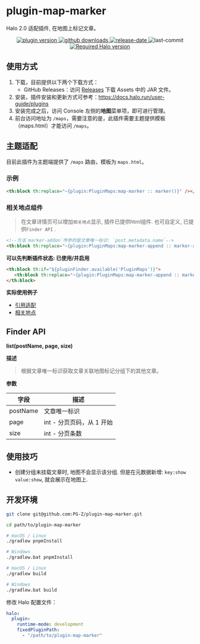 # plugin-map-marker

Halo 2.0 适配插件, 在地图上标记文章。

<p align="center">
    <a href="/">
        <img src="https://img.shields.io/github/v/release/PG-Z/plugin-map-marker?color=F38181&amp;label=version&amp;logo=v&amp;logoColor=F38181&amp;style=for-the-badge" referrerpolicy="no-referrer" alt="plugin version" />
    </a>
    <a href="/">
        <img src="https://img.shields.io/github/downloads/PG-Z/plugin-map-marker/total?color=FCE38A&amp;logo=github&amp;logoColor=FCE38A&amp;style=for-the-badge" referrerpolicy="no-referrer" alt="github downloads" />
    </a>
    <a href="/">
        <img src="https://img.shields.io/github/release-date/PG-Z/plugin-map-marker?color=95E1D3&amp;label=release date&amp;logo=puppet&amp;logoColor=95E1D3&amp;style=for-the-badge" referrerpolicy="no-referrer" alt="release-date" />
    </a>
    <img src="https://img.shields.io/github/last-commit/PG-Z/plugin-map-marker?style=for-the-badge&amp;logo=lospec&amp;logoColor=a6d189" referrerpolicy="no-referrer" alt="last-commit" />
    <a href="/"><img src="https://img.shields.io/badge/halo-%3E=2.14.0-8caaee?style=for-the-badge&amp;logo=hexo&amp;logoColor=8caaee" referrerpolicy="no-referrer" alt="Required Halo version" /></a>
</p>

## 使用方式

1. 下载，目前提供以下两个下载方式：
    - GitHub Releases：访问 [Releases](https://github.com/PG-Z/plugin-map-marker/releases) 下载 Assets 中的 JAR 文件。
2. 安装，插件安装和更新方式可参考：<https://docs.halo.run/user-guide/plugins>
3. 安装完成之后，访问 Console 左侧的**地图**菜单项，即可进行管理。
4. 前台访问地址为 `/maps`，需要注意的是，此插件需要主题提供模板（maps.html）才能访问 `/maps`。

## 主题适配

目前此插件为主题端提供了 `/maps` 路由，模板为 `maps.html`。

### 示例

```html
<th:block th:replace="~{plugin:PluginMaps:map-marker :: marker()}" /></th:block>
```

### 相关地点组件

> 在文章详情页可以增加`相关地点`显示, 插件已提供html组件. 也可自定义, 已提供`Finder API` .

```html
<!--方法`marker-addon`传参的是文章唯一标识: `post.metadata.name`-->
<th:block th:replace="~{plugin:PluginMaps:map-marker-append :: marker-addon(${post.metadata.name})}" />
```

**可以先判断插件状态: 已使用/并启用**
```html
<th:block th:if="${pluginFinder.available('PluginMaps')}">
   <th:block th:replace="~{plugin:PluginMaps:map-marker-append :: marker-addon(${post.metadata.name})}" />
</th:block>
```

**实际使用例子**
- [引用适配](https://github.com/PG-Z/Summer-Cat/blob/main/templates/maps.html)
- [相关地点](https://github.com/PG-Z/Summer-Cat/blob/main/templates/post.html)

## Finder API

**list(postName, page, size)**

**描述**
> 根据文章唯一标识获取文章关联地图标记分组下的其他文章。

**参数**

| 字段  |  描述 |
| ------------ | ------------ |
| postName  | 文章唯一标识  |
| page | int - 分页页码，从 1 开始 |
| size | int - 分页条数  |

## 使用技巧

- 创建分组未挂载文章时, 地图不会显示该分组. 但是在元数据新增: `key:show value:show`, 就会展示在地图上.

## 开发环境

```bash
git clone git@github.com:PG-Z/plugin-map-marker.git
```

```bash
cd path/to/plugin-map-marker
```

```bash
# macOS / Linux
./gradlew pnpmInstall

# Windows
./gradlew.bat pnpmInstall
```

```bash
# macOS / Linux
./gradlew build

# Windows
./gradlew.bat build
```

修改 Halo 配置文件：

```yaml
halo:
  plugin:
    runtime-mode: development
    fixedPluginPath:
      - "/path/to/plugin-map-marker"
```
